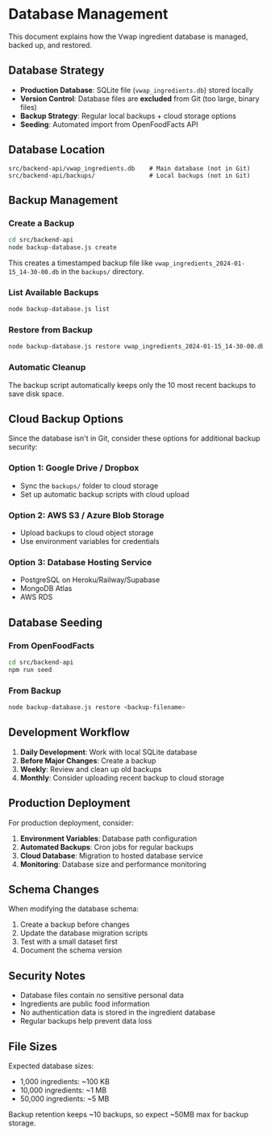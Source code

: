 # Database Management

This document explains how the Vwap ingredient database is managed, backed up, and restored.

## Database Strategy

- **Production Database**: SQLite file (`vwap_ingredients.db`) stored locally
- **Version Control**: Database files are **excluded** from Git (too large, binary files)
- **Backup Strategy**: Regular local backups + cloud storage options
- **Seeding**: Automated import from OpenFoodFacts API

## Database Location

```
src/backend-api/vwap_ingredients.db    # Main database (not in Git)
src/backend-api/backups/               # Local backups (not in Git)
```

## Backup Management

### Create a Backup

```bash
cd src/backend-api
node backup-database.js create
```

This creates a timestamped backup file like `vwap_ingredients_2024-01-15_14-30-00.db` in the `backups/` directory.

### List Available Backups

```bash
node backup-database.js list
```

### Restore from Backup

```bash
node backup-database.js restore vwap_ingredients_2024-01-15_14-30-00.db
```

### Automatic Cleanup

The backup script automatically keeps only the 10 most recent backups to save disk space.

## Cloud Backup Options

Since the database isn't in Git, consider these options for additional backup security:

### Option 1: Google Drive / Dropbox
- Sync the `backups/` folder to cloud storage
- Set up automatic backup scripts with cloud upload

### Option 2: AWS S3 / Azure Blob Storage
- Upload backups to cloud object storage
- Use environment variables for credentials

### Option 3: Database Hosting Service
- PostgreSQL on Heroku/Railway/Supabase
- MongoDB Atlas
- AWS RDS

## Database Seeding

### From OpenFoodFacts
```bash
cd src/backend-api
npm run seed
```

### From Backup
```bash
node backup-database.js restore <backup-filename>
```

## Development Workflow

1. **Daily Development**: Work with local SQLite database
2. **Before Major Changes**: Create a backup
3. **Weekly**: Review and clean up old backups
4. **Monthly**: Consider uploading recent backup to cloud storage

## Production Deployment

For production deployment, consider:

1. **Environment Variables**: Database path configuration
2. **Automated Backups**: Cron jobs for regular backups
3. **Cloud Database**: Migration to hosted database service
4. **Monitoring**: Database size and performance monitoring

## Schema Changes

When modifying the database schema:

1. Create a backup before changes
2. Update the database migration scripts
3. Test with a small dataset first
4. Document the schema version

## Security Notes

- Database files contain no sensitive personal data
- Ingredients are public food information
- No authentication data is stored in the ingredient database
- Regular backups help prevent data loss

## File Sizes

Expected database sizes:
- 1,000 ingredients: ~100 KB
- 10,000 ingredients: ~1 MB  
- 50,000 ingredients: ~5 MB

Backup retention keeps ~10 backups, so expect ~50MB max for backup storage.
